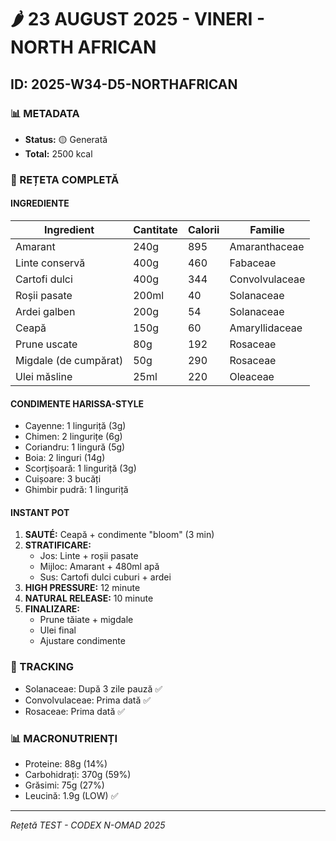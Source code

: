 # 🌶️ 23 AUGUST 2025 - VINERI - NORTH AFRICAN
## ID: 2025-W34-D5-NORTHAFRICAN

### 📊 METADATA
- **Status:** 🟡 Generată
- **Total:** 2500 kcal

### 📝 REȚETA COMPLETĂ

#### INGREDIENTE
| Ingredient | Cantitate | Calorii | Familie |
|------------|-----------|---------|----------|
| Amarant | 240g | 895 | Amaranthaceae |
| Linte conservă | 400g | 460 | Fabaceae |
| Cartofi dulci | 400g | 344 | Convolvulaceae |
| Roșii pasate | 200ml | 40 | Solanaceae |
| Ardei galben | 200g | 54 | Solanaceae |
| Ceapă | 150g | 60 | Amaryllidaceae |
| Prune uscate | 80g | 192 | Rosaceae |
| Migdale (de cumpărat) | 50g | 290 | Rosaceae |
| Ulei măsline | 25ml | 220 | Oleaceae |

#### CONDIMENTE HARISSA-STYLE
- Cayenne: 1 linguriță (3g)
- Chimen: 2 lingurițe (6g)
- Coriandru: 1 lingură (5g)
- Boia: 2 linguri (14g)
- Scorțișoară: 1 linguriță (3g)
- Cuișoare: 3 bucăți
- Ghimbir pudră: 1 linguriță

#### INSTANT POT
1. **SAUTÉ:** Ceapă + condimente "bloom" (3 min)
2. **STRATIFICARE:**
   - Jos: Linte + roșii pasate
   - Mijloc: Amarant + 480ml apă
   - Sus: Cartofi dulci cuburi + ardei
3. **HIGH PRESSURE:** 12 minute
4. **NATURAL RELEASE:** 10 minute
5. **FINALIZARE:**
   - Prune tăiate + migdale
   - Ulei final
   - Ajustare condimente

### 🔄 TRACKING
- Solanaceae: După 3 zile pauză ✅
- Convolvulaceae: Prima dată ✅
- Rosaceae: Prima dată ✅

### 📊 MACRONUTRIENȚI
- Proteine: 88g (14%)
- Carbohidrați: 370g (59%)
- Grăsimi: 75g (27%)
- Leucină: 1.9g (LOW) ✅

---
*Rețetă TEST - CODEX N-OMAD 2025*

